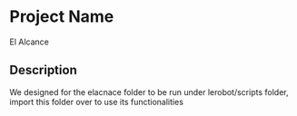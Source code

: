 # Project Name
El Alcance

## Description
We designed for the elacnace folder to be run under lerobot/scripts folder, import this folder over to use its functionalities